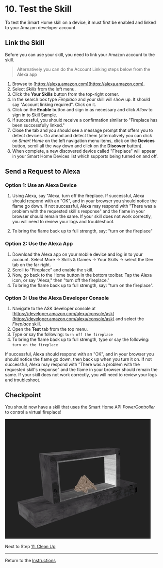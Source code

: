 # 10. Test the Skill

To test the Smart Home skill on a device, it must first be enabled and linked to your Amazon developer account.

## Link the Skill

Before you can use your skill, you need to link your Amazon account to the skill.

> Alternatively you can do the Account Linking steps below from the Alexa app

1. Browse to [https://alexa.amazon.com](https://alexa.amazon.com).
2. Select *Skills* from the left menu.
3. Click the **Your Skills** button from the top-right corner.
4. In the search box type *Fireplace* and your skill will show up. It should say "Account linking required". Click on it.
5. Click on the **Enable** button and sign in as necessary and click *Allow* to sign in to Skill Sample.
6. If successful, you should receive a confirmation similar to "Fireplace has been successfully linked."
7. Close the tab and you should see a message prompt that offers you to detect devices. Go ahead and detect them (alternatively you can click on *Smart Home* on the left navigation menu items, click on the **Devices** button, scroll all the way down and click on the **Discover** button).
8. When complete, a new discovered device called "Fireplace" will appear in your Smart Home Devices list which supports being turned on and off.

## Send a Request to Alexa

### Option 1: Use an Alexa Device

1. Using Alexa, say "Alexa, turn off the fireplace. If successful, Alexa should respond with an "OK", and in your browser you should notice the flame go down. If not successful, Alexa may respond with "There was a problem with the requested skill's response" and the flame in your browser should remain the same. If your skill does not work correctly, you will need to review your logs and troubleshoot.

2. To bring the flame back up to full strength, say: "turn on the fireplace"

### Option 2: Use the Alexa App

1. Download the Alexa app on your mobile device and log in to your account. Select More -> Skills & Games -> Your Skills -> select the Dev tab on the far right.
2. Scroll to "Fireplace" and enable the skill.
3. Now, go back to the Home button in the bottom toolbar. Tap the Alexa icon, or say "Alexa," then "turn off the fireplace."
4. To bring the flame back up to full strength, say: "turn on the fireplace".

### Option 3: Use the Alexa Developer Console

1. Navigate to the ASK developer console at [https://developer.amazon.com/alexa/console/ask](https://developer.amazon.com/alexa/console/ask) and select the *Fireplace* skill.
2. Open the **Test** tab from the top menu.
3. Type or say the following: `turn off the fireplace`
4. To bring the flame back up to full strength, type or say the following: `turn on the fireplace`

If successful, Alexa should respond with an "OK", and in your browser you should notice the flame go down, then back up when you turn it on. If not successful, Alexa may respond with "There was a problem with the requested skill's response" and the flame in your browser should remain the same. If your skill does not work correctly, you will need to review your logs and troubleshoot.

## Checkpoint

You should now have a skill that uses the Smart Home API _PowerController_ to control a virtual fireplace! 

![](./img/fireplace-powercontroller.gif)

Next to Step [11. Clean Up](clean-up.md)

___
Return to the [Instructions](README.md)
